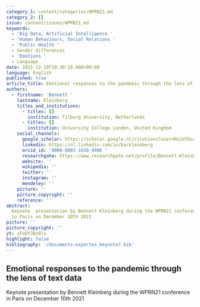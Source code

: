```yaml
---
category_1: content/categories/WPRN21.md
category_2: []
issue: content/issues/WPRN21.md
keywords:
  - 'Big Data, Artificial Intelligence '
  - 'Human Behaviours, Social Relations '
  - 'Public Health '
  - Gender differences
  - 'Emotions '
  - Language
date: 2021-12-10T10:30:19.000+00:00
language: English
published: true
article_title: Emotional responses to the pandemic through the lens of text data
authors:
  - firstname: 'Bennett '
    lastname: Kleinberg
    titles_and_institutions:
      - titles: []
        institution: Tilburg University, Netherlands
      - titles: []
        institution: University College London, United Kingdom
    social_channels:
      google_scholar: https://scholar.google.nl/citations?user=Ms2d7OsAAAAJ&hl=en
      linkedin: https://nl.linkedin.com/in/barkleinberg
      orcid_id: '0000-0003-1658-9086 '
      researchgate: https://www.researchgate.net/profile/Bennett-Kleinberg
      website: ''
      wikipedia: ''
      twitter: ''
      instagram: ''
      mendeley: ''
    picture: ''
    picture_copyright: ''
    reference: ''
abstract:
  Keynote  presentation by Bennett Kleinberg during the WPRN21 conference
  in Paris on December 10th 2021
picture: ''
picture_copyright: ''
yt: iFabYJBx8ls
highlight: false
bibliography: '/documents-exportes_keynote7.bib'
---
```


## Emotional responses to the pandemic through the lens of text data

Keynote presentation by Bennett Kleinberg during the WPRN21 conference in Paris on December 10th 2021

<Youtube yt="iFabYJBx8ls" caption ="Bennett Kleinberg: Emotional responses to the pandemic through the lens of text data"></Youtube>
